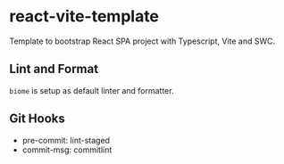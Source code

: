 # react-vite-template

Template to bootstrap React SPA project with Typescript, Vite and SWC.

## Lint and Format

`biome` is setup as default linter and formatter.

## Git Hooks

- pre-commit: lint-staged
- commit-msg: commitlint
